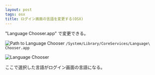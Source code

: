 ```yaml
---
layout: post
tags: osx
title: ログイン画面の言語を変更する(OSX)
---
```


"Language Chooser.app" で変更できる。

![Path to Language Chooser](http://gyazo.com/36cc9fee966dd87571999d7583a91b5a.png)
`/System/Library/CoreServices/Language\ Chooser.app`

![Language Chooser](http://gyazo.com/cbe1a68fad487a84fd7e8cd2378bab4d.png)

ここで選択した言語がログイン画面の言語になる。
